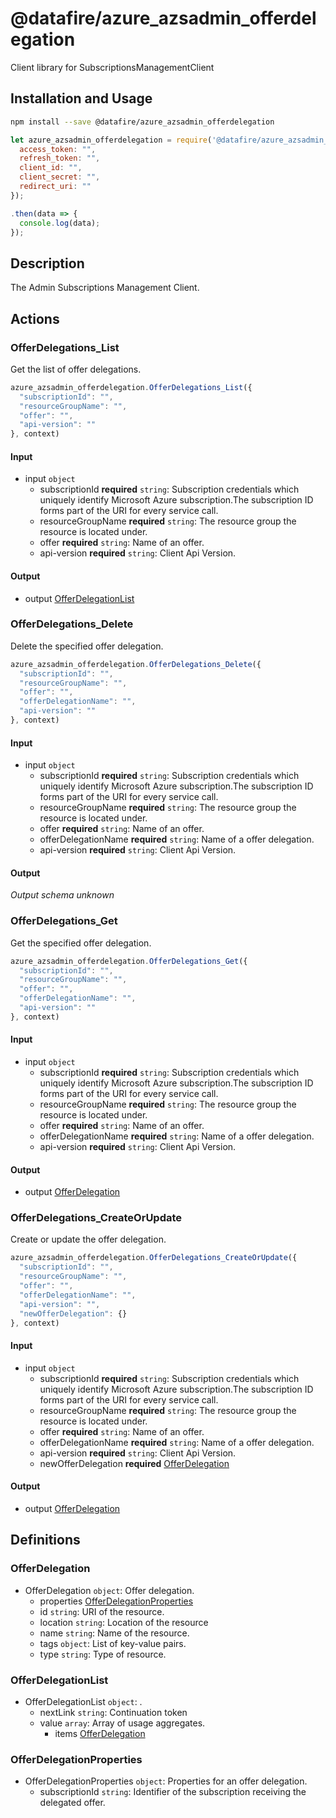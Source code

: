 # @datafire/azure_azsadmin_offerdelegation

Client library for SubscriptionsManagementClient

## Installation and Usage
```bash
npm install --save @datafire/azure_azsadmin_offerdelegation
```
```js
let azure_azsadmin_offerdelegation = require('@datafire/azure_azsadmin_offerdelegation').create({
  access_token: "",
  refresh_token: "",
  client_id: "",
  client_secret: "",
  redirect_uri: ""
});

.then(data => {
  console.log(data);
});
```

## Description

The Admin Subscriptions Management Client.

## Actions

### OfferDelegations_List
Get the list of offer delegations.


```js
azure_azsadmin_offerdelegation.OfferDelegations_List({
  "subscriptionId": "",
  "resourceGroupName": "",
  "offer": "",
  "api-version": ""
}, context)
```

#### Input
* input `object`
  * subscriptionId **required** `string`: Subscription credentials which uniquely identify Microsoft Azure subscription.The subscription ID forms part of the URI for every service call.
  * resourceGroupName **required** `string`: The resource group the resource is located under.
  * offer **required** `string`: Name of an offer.
  * api-version **required** `string`: Client Api Version.

#### Output
* output [OfferDelegationList](#offerdelegationlist)

### OfferDelegations_Delete
Delete the specified offer delegation.


```js
azure_azsadmin_offerdelegation.OfferDelegations_Delete({
  "subscriptionId": "",
  "resourceGroupName": "",
  "offer": "",
  "offerDelegationName": "",
  "api-version": ""
}, context)
```

#### Input
* input `object`
  * subscriptionId **required** `string`: Subscription credentials which uniquely identify Microsoft Azure subscription.The subscription ID forms part of the URI for every service call.
  * resourceGroupName **required** `string`: The resource group the resource is located under.
  * offer **required** `string`: Name of an offer.
  * offerDelegationName **required** `string`: Name of a offer delegation.
  * api-version **required** `string`: Client Api Version.

#### Output
*Output schema unknown*

### OfferDelegations_Get
Get the specified offer delegation.


```js
azure_azsadmin_offerdelegation.OfferDelegations_Get({
  "subscriptionId": "",
  "resourceGroupName": "",
  "offer": "",
  "offerDelegationName": "",
  "api-version": ""
}, context)
```

#### Input
* input `object`
  * subscriptionId **required** `string`: Subscription credentials which uniquely identify Microsoft Azure subscription.The subscription ID forms part of the URI for every service call.
  * resourceGroupName **required** `string`: The resource group the resource is located under.
  * offer **required** `string`: Name of an offer.
  * offerDelegationName **required** `string`: Name of a offer delegation.
  * api-version **required** `string`: Client Api Version.

#### Output
* output [OfferDelegation](#offerdelegation)

### OfferDelegations_CreateOrUpdate
Create or update the offer delegation.


```js
azure_azsadmin_offerdelegation.OfferDelegations_CreateOrUpdate({
  "subscriptionId": "",
  "resourceGroupName": "",
  "offer": "",
  "offerDelegationName": "",
  "api-version": "",
  "newOfferDelegation": {}
}, context)
```

#### Input
* input `object`
  * subscriptionId **required** `string`: Subscription credentials which uniquely identify Microsoft Azure subscription.The subscription ID forms part of the URI for every service call.
  * resourceGroupName **required** `string`: The resource group the resource is located under.
  * offer **required** `string`: Name of an offer.
  * offerDelegationName **required** `string`: Name of a offer delegation.
  * api-version **required** `string`: Client Api Version.
  * newOfferDelegation **required** [OfferDelegation](#offerdelegation)

#### Output
* output [OfferDelegation](#offerdelegation)



## Definitions

### OfferDelegation
* OfferDelegation `object`: Offer delegation.
  * properties [OfferDelegationProperties](#offerdelegationproperties)
  * id `string`: URI of the resource.
  * location `string`: Location of the resource
  * name `string`: Name of the resource.
  * tags `object`: List of key-value pairs.
  * type `string`: Type of resource.

### OfferDelegationList
* OfferDelegationList `object`: .
  * nextLink `string`: Continuation token
  * value `array`: Array of usage aggregates.
    * items [OfferDelegation](#offerdelegation)

### OfferDelegationProperties
* OfferDelegationProperties `object`: Properties for an offer delegation.
  * subscriptionId `string`: Identifier of the subscription receiving the delegated offer.


